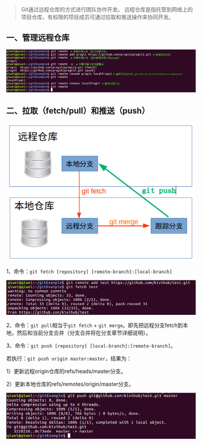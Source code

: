 > Git通过远程仓库的方式进行团队协作开发。
> 远程仓库是指托管到网络上的项目仓库，有权限的项目成员可通过拉取和推送操作来协同开发。

## 一、管理远程仓库

![管理远程仓库](pic/1240-20210115032456960.png)

## 二、拉取（fetch/pull）和推送（push）

<img src="pic/1240-20210115032457067.png" title="" alt="git pull 和 git push的数据流向" data-align="center">

1、命令：`git fetch [repository] [remote-branch]:[local-branch]`

<img src="pic/1240-20210115032456920.png" title="" alt="git fetch" data-align="center">

2、命令：`git pull`相当于`git fetch` + `git merge`。即先把远程分支fetch到本地，然后和当前分支合并（分支合并将在分支章节详细说明）。

3、命令：`git push [repository] [local-branch]:[remote-branch]`。

若执行：`git push origin master:master`，结果为：

1）更新远程origin仓库的refs/heads/master分支。

2）更新本地仓库的refs/remotes/origin/master分支。

<img src="pic/1240-20210115032457121.png" title="" alt="git push" data-align="center">